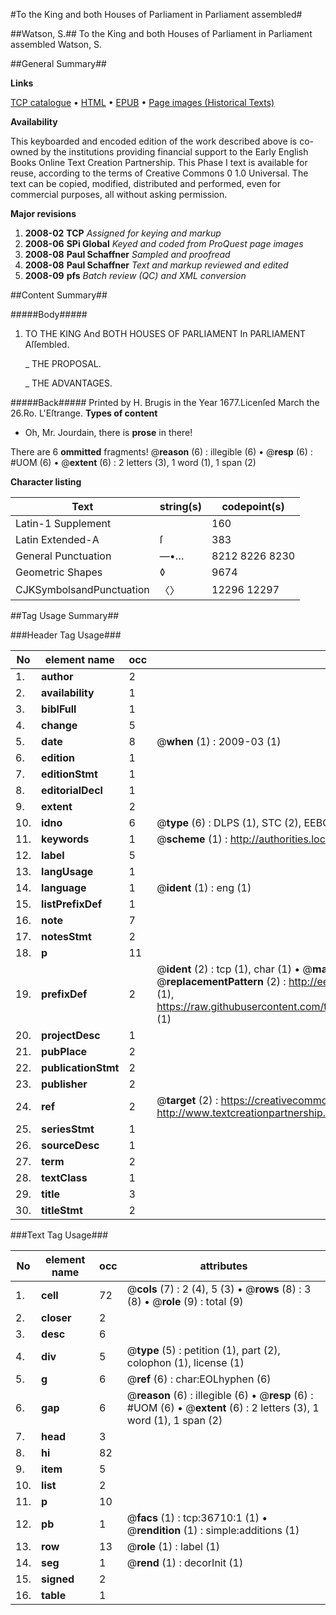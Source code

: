 #To the King and both Houses of Parliament in Parliament assembled#

##Watson, S.##
To the King and both Houses of Parliament in Parliament assembled
Watson, S.

##General Summary##

**Links**

[TCP catalogue](http://www.ota.ox.ac.uk/tcp/)  • 
[HTML](http://tei.it.ox.ac.uk/tcp/Texts-HTML/free/A65/A65269.html)  • 
[EPUB](http://tei.it.ox.ac.uk/tcp/Texts-EPUB/free/A65/A65269.epub) • 
[Page images (Historical Texts)](https://data.historicaltexts.jisc.ac.uk/view?pubId=eebo-99832238e&pageId=eebo-99832238e-36710-1)

**Availability**

This keyboarded and encoded edition of the
	       work described above is co-owned by the institutions
	       providing financial support to the Early English Books
	       Online Text Creation Partnership. This Phase I text is
	       available for reuse, according to the terms of Creative
	       Commons 0 1.0 Universal. The text can be copied,
	       modified, distributed and performed, even for
	       commercial purposes, all without asking permission.

**Major revisions**

1. __2008-02__ __TCP__ *Assigned for keying and markup*
1. __2008-06__ __SPi Global__ *Keyed and coded from ProQuest page images*
1. __2008-08__ __Paul Schaffner__ *Sampled and proofread*
1. __2008-08__ __Paul Schaffner__ *Text and markup reviewed and edited*
1. __2008-09__ __pfs__ *Batch review (QC) and XML conversion*

##Content Summary##

#####Body#####

1. TO THE KING And BOTH HOUSES OF PARLIAMENT In PARLIAMENT Aſſembled.

    _ THE PROPOSAL.

    _ THE ADVANTAGES.

#####Back#####
Printed by H. Brugis in the Year 1677.Licenſed March the 26.Ro. L'Eſtrange.
**Types of content**

  * Oh, Mr. Jourdain, there is **prose** in there!

There are 6 **ommitted** fragments! 
 @__reason__ (6) : illegible (6)  •  @__resp__ (6) : #UOM (6)  •  @__extent__ (6) : 2 letters (3), 1 word (1), 1 span (2)

**Character listing**


|Text|string(s)|codepoint(s)|
|---|---|---|
|Latin-1 Supplement| |160|
|Latin Extended-A|ſ|383|
|General Punctuation|—•…|8212 8226 8230|
|Geometric Shapes|◊|9674|
|CJKSymbolsandPunctuation|〈〉|12296 12297|

##Tag Usage Summary##

###Header Tag Usage###

|No|element name|occ|attributes|
|---|---|---|---|
|1.|__author__|2||
|2.|__availability__|1||
|3.|__biblFull__|1||
|4.|__change__|5||
|5.|__date__|8| @__when__ (1) : 2009-03 (1)|
|6.|__edition__|1||
|7.|__editionStmt__|1||
|8.|__editorialDecl__|1||
|9.|__extent__|2||
|10.|__idno__|6| @__type__ (6) : DLPS (1), STC (2), EEBO-CITATION (1), PROQUEST (1), VID (1)|
|11.|__keywords__|1| @__scheme__ (1) : http://authorities.loc.gov/ (1)|
|12.|__label__|5||
|13.|__langUsage__|1||
|14.|__language__|1| @__ident__ (1) : eng (1)|
|15.|__listPrefixDef__|1||
|16.|__note__|7||
|17.|__notesStmt__|2||
|18.|__p__|11||
|19.|__prefixDef__|2| @__ident__ (2) : tcp (1), char (1)  •  @__matchPattern__ (2) : ([0-9\-]+):([0-9IVX]+) (1), (.+) (1)  •  @__replacementPattern__ (2) : http://eebo.chadwyck.com/downloadtiff?vid=$1&page=$2 (1), https://raw.githubusercontent.com/textcreationpartnership/Texts/master/tcpchars.xml#$1 (1)|
|20.|__projectDesc__|1||
|21.|__pubPlace__|2||
|22.|__publicationStmt__|2||
|23.|__publisher__|2||
|24.|__ref__|2| @__target__ (2) : https://creativecommons.org/publicdomain/zero/1.0/ (1), http://www.textcreationpartnership.org/docs/. (1)|
|25.|__seriesStmt__|1||
|26.|__sourceDesc__|1||
|27.|__term__|2||
|28.|__textClass__|1||
|29.|__title__|3||
|30.|__titleStmt__|2||


###Text Tag Usage###

|No|element name|occ|attributes|
|---|---|---|---|
|1.|__cell__|72| @__cols__ (7) : 2 (4), 5 (3)  •  @__rows__ (8) : 3 (8)  •  @__role__ (9) : total (9)|
|2.|__closer__|2||
|3.|__desc__|6||
|4.|__div__|5| @__type__ (5) : petition (1), part (2), colophon (1), license (1)|
|5.|__g__|6| @__ref__ (6) : char:EOLhyphen (6)|
|6.|__gap__|6| @__reason__ (6) : illegible (6)  •  @__resp__ (6) : #UOM (6)  •  @__extent__ (6) : 2 letters (3), 1 word (1), 1 span (2)|
|7.|__head__|3||
|8.|__hi__|82||
|9.|__item__|5||
|10.|__list__|2||
|11.|__p__|10||
|12.|__pb__|1| @__facs__ (1) : tcp:36710:1 (1)  •  @__rendition__ (1) : simple:additions (1)|
|13.|__row__|13| @__role__ (1) : label (1)|
|14.|__seg__|1| @__rend__ (1) : decorInit (1)|
|15.|__signed__|2||
|16.|__table__|1||
